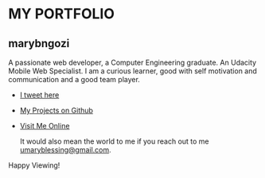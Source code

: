 # MY PORTFOLIO

## marybngozi

A passionate web developer, a Computer Engineering graduate. An Udacity Mobile Web Specialist.
I am a curious learner, good with self motivation and communication and a good team player.

- [I tweet here](https://twitter.com/marybngozi)
- [My Projects on Github](https://github.com/marybngozi)
- [Visit Me Online](https://marybngozi.com)

	It would also mean the world to me if you reach out to me umaryblessing@gmail.com.

Happy Viewing!
